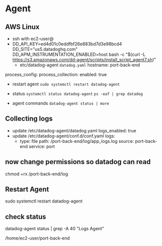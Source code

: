 # Agent

## AWS Linux
- ssh with ec2-user@<ip-address>
- DD_API_KEY=ed4d01c0eddfbf26e883bd7d3e98bcd4 DD_SITE="us5.datadoghq.com" DD_APM_INSTRUMENTATION_ENABLED=host  bash -c "$(curl -L https://s3.amazonaws.com/dd-agent/scripts/install_script_agent7.sh)"
    - etc/datadog-agent
    `datadog.yaml`
hostname: port-back-end

process_config:
    process_collection:
    enabled: true 

- restart agent
    `sudo systemctl restart datadog-agent`

- status
    `systemctl status datadog-agent`
    `ps -eaf | grep datadog`

- agent commands
    `datadog-agent status | more`
    

## Collecting logs
- update /etc/datadog-agent/datadog.yaml
    logs_enabled: true
- update /etc/datadog-agent/conf.d/conf.yaml
logs:
  - type: file
    path: /port-back-end/log/app_logs.log
    source: port-back-end
    service: port
## now change permissions so datadog can read
chmod +rx /port-back-end/log
## Restart Agent
sudo systemctl restart datadog-agent
## check status
datadog-agent status | grep -A 40 "Logs Agent"

/home/ec2-user/port-back-end
